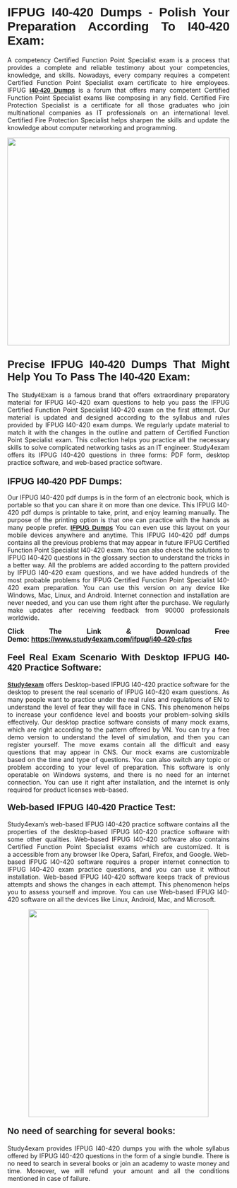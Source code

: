 <h1 style="text-align: justify;"><strong><span style="font-family:Lucida Sans Unicode,Lucida Grande,sans-serif;">IFPUG I40-420 Dumps - Polish Your Preparation According To I40-420 Exam:</span></strong></h1>

<p style="text-align: justify;">A competency Certified Function Point Specialist exam is a process that provides a complete and reliable testimony about your competencies, knowledge, and skills. Nowadays, every company requires a competent Certified Function Point Specialist exam certificate to hire employees. IFPUG <a href="https://www.study4exam.com/ifpug/i40-420-valid-dumps"><span style="font-family:Verdana,Geneva,sans-serif;"><strong>I40-420 Dumps</strong></span></a> is a forum that offers many competent Certified Function Point Specialist exams like composing in any field. Certified Fire Protection Specialist is a certificate for all those graduates who join multinational companies as IT professionals on an international level. Certified Fire Protection Specialist helps sharpen the skills and update the knowledge about computer networking and programming.</p>

<p style="text-align: justify;"><a href="https://www.study4exam.com/ifpug/i40-420-cfps"><img alt="" src="https://www.thequestionanswers.com/wp-content/uploads/2022/06/S4E-Cert-Exams-Questions-Banner.webp" style="width: 100%; height: 470px;" /></a></p>

<h2 style="text-align: justify;"><span style="font-family:Lucida Sans Unicode,Lucida Grande,sans-serif;"><strong><span style="font-size:24px;">Precise IFPUG I40-420 Dumps That Might Help You To Pass The I40-420 Exam:</span></strong></span></h2>

<p style="text-align: justify;">The <span style="font-family:Lucida Sans Unicode,Lucida Grande,sans-serif;">Study4Exam</span> is a famous brand that offers extraordinary preparatory material for IFPUG I40-420 exam questions to help you pass the IFPUG Certified Function Point Specialist I40-420 exam on the first attempt. Our material is updated and designed according to the syllabus and rules provided by IFPUG I40-420 exam dumps. We regularly update material to match it with the changes in the outline and pattern of Certified Function Point Specialist exam. This collection helps you practice all the necessary skills to solve complicated networking tasks as an IT engineer. Study4exam offers its IFPUG I40-420 questions in three forms: PDF form, desktop practice software, and web-based practice software. </p>

<h3 style="text-align: justify;"><strong><span style="font-size:20px;"><span style="font-family:Lucida Sans Unicode,Lucida Grande,sans-serif;">IFPUG I40-420 PDF Dumps:</span></span></strong></h3>

<p style="text-align: justify;">Our IFPUG I40-420 pdf dumps is in the form of an electronic book, which is portable so that you can share it on more than one device. This IFPUG I40-420 pdf dumps is printable to take, print, and enjoy learning manually. The purpose of the printing option is that one can practice with the hands as many people prefer. <a href="https://www.study4exam.com/ifpug-exams"><span style="font-family:Lucida Sans Unicode,Lucida Grande,sans-serif;"><strong>IFPUG Dumps</strong></span></a> You can even use this layout on your mobile devices anywhere and anytime. This IFPUG I40-420 pdf dumps contains all the previous problems that may appear in future IFPUG Certified Function Point Specialist I40-420 exam. You can also check the solutions to IFPUG I40-420 questions in the glossary section to understand the tricks in a better way. All the problems are added according to the pattern provided by IFPUG I40-420 exam questions, and we have added hundreds of the most probable problems for IFPUG Certified Function Point Specialist I40-420 exam preparation. You can use this version on any device like Windows, Mac, Linux, and Android. Internet connection and installation are never needed, and you can use them right after the purchase. We regularly make updates after receiving feedback from 90000 professionals worldwide.</p>

<p style="text-align: justify;"><span style="font-family:Lucida Sans Unicode,Lucida Grande,sans-serif;"><strong><span style="font-size:16px;">Click The Link & Download Free Demo:</span></strong></span> <strong><span style="font-family:Lucida Sans Unicode,Lucida Grande,sans-serif;"><span style="font-size:16px;"><a href="https://www.study4exam.com/ifpug/i40-420-cfps">https://www.study4exam.com/ifpug/i40-420-cfps</a></span></span></strong></p>

<h4 style="text-align: justify;"><strong><span style="font-family:Lucida Sans Unicode,Lucida Grande,sans-serif;"><span style="font-size:20px;">Feel Real Exam Scenario With Desktop IFPUG I40-420 Practice Software:</span></span></strong></h4>

<p style="text-align: justify;"><a href="https://www.study4exam.com/"><span style="font-family:Verdana,Geneva,sans-serif;"><strong>Study4exam</strong></span></a> offers Desktop-based IFPUG I40-420 practice software for the desktop to present the real scenario of IFPUG I40-420 exam questions. As many people want to practice under the real rules and regulations of EN to understand the level of fear they will face in CNS. This phenomenon helps to increase your confidence level and boosts your problem-solving skills effectively. Our desktop practice software consists of many mock exams, which are right according to the pattern offered by VN. You can try a free demo version to understand the level of simulation, and then you can register yourself. The move exams contain all the difficult and easy questions that may appear in CNS. Our mock exams are customizable based on the time and type of questions. You can also switch any topic or problem according to your level of preparation. This software is only operatable on Windows systems, and there is no need for an internet connection. You can use it right after installation, and the internet is only required for product licenses web-based. </p>

<h4 style="text-align: justify;"><span style="font-family:Lucida Sans Unicode,Lucida Grande,sans-serif;"><strong><span style="font-size:20px;">Web-based IFPUG I40-420 Practice Test:</span></strong></span></h4>

<p style="text-align: justify;">Study4exam’s web-based IFPUG I40-420 practice software contains all the properties of the desktop-based IFPUG I40-420 practice software with some other qualities. Web-based IFPUG I40-420 software also contains Certified Function Point Specialist exams which are customized. It is a accessible from any browser like Opera, Safari, Firefox, and Google. Web-based IFPUG I40-420 software requires a proper internet connection to IFPUG I40-420 exam practice questions, and you can use it without installation. Web-based IFPUG I40-420 software keeps track of previous attempts and shows the changes in each attempt. This phenomenon helps you to assess yourself and improve. You can use Web-based IFPUG I40-420 software on all the devices like Linux, Android, Mac, and Microsoft.</p>

<p style="text-align: center;"><a href="https://www.study4exam.com/ifpug/i40-420-cfps"><img alt="" src="https://www.thequestionanswers.com/wp-content/uploads/2022/06/S4E-Cert-Exams-Questions-Discount-Banner.webp" style="width: 90%; height: 470px;" /></a></p>

<h4 style="text-align: justify;"><span style="font-family:Lucida Sans Unicode,Lucida Grande,sans-serif;"><strong><span style="font-size:20px;">No need of searching for several books:</span></strong></span></h4>

<p style="text-align: justify;">Study4exam provides IFPUG I40-420 dumps you with the whole syllabus offered by IFPUG I40-420 questions in the form of a single bundle. There is no need to search in several books or join an academy to waste money and time. Moreover, we will refund your amount and all the conditions mentioned in case of failure.</p>
